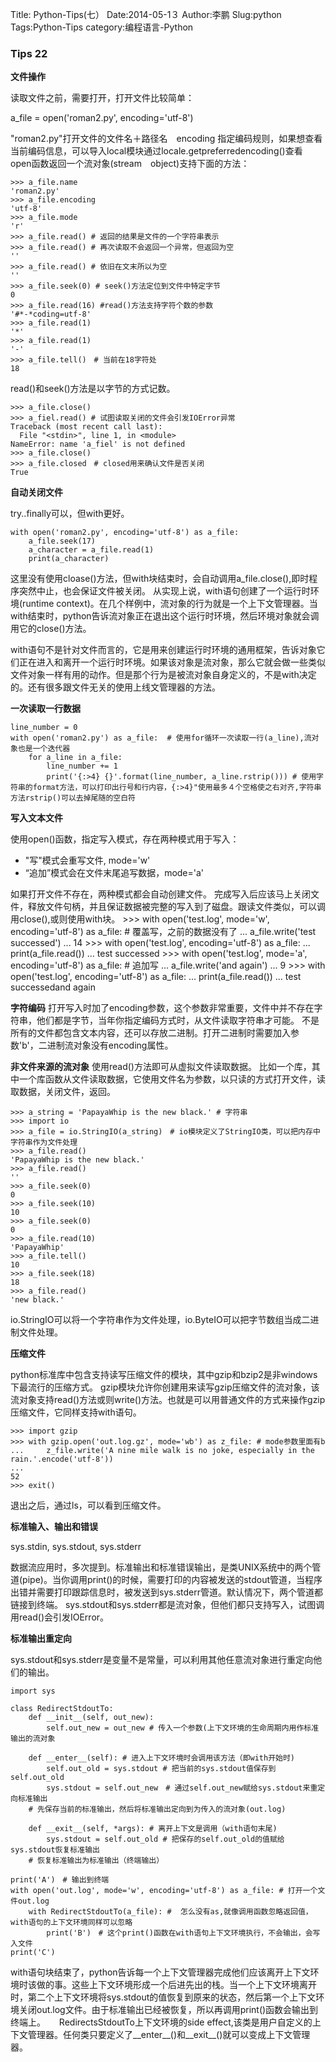 Title: Python-Tips(七）
Date:2014-05-1３
Author:李鹏
Slug:python 
Tags:Python-Tips
category:编程语言-Python

### Tips 22

**文件操作**

读取文件之前，需要打开，打开文件比较简单：

 a_file = open('roman2.py', encoding='utf-8')

"roman2.py"打开文件的文件名＋路径名　encoding 指定编码规则，如果想查看当前编码信息，可以导入local模块通过locale.getpreferredencoding()查看
open函数返回一个流对象(stream　object)支持下面的方法：

    >>> a_file.name
    'roman2.py'
    >>> a_file.encoding
    'utf-8'
    >>> a_file.mode
    'r'
    >>> a_file.read() # 返回的结果是文件的一个字符串表示
    >>> a_file.read() # 再次读取不会返回一个异常，但返回为空
    ''
    >>> a_file.read() # 依旧在文末所以为空
    ''
    >>> a_file.seek(0) # seek()方法定位到文件中特定字节
    0
    >>> a_file.read(16) #read()方法支持字符个数的参数
    '#*-*coding=utf-8'
    >>> a_file.read(1)
    '*'
    >>> a_file.read(1)
    '-'
    >>> a_file.tell()　# 当前在18字符处　
    18
read()和seek()方法是以字节的方式记数。

    >>> a_file.close()
    >>> a_fiel.read() # 试图读取关闭的文件会引发IOError异常
    Traceback (most recent call last):
      File "<stdin>", line 1, in <module>
    NameError: name 'a_fiel' is not defined
    >>> a_file.close()
    >>> a_file.closed　# closed用来确认文件是否关闭
    True

**自动关闭文件**

try..finally可以，但with更好。

    with open('roman2.py', encoding='utf-8') as a_file:
        a_file.seek(17)
        a_character = a_file.read(1)
        print(a_character)

这里没有使用cloase()方法，但with块结束时，会自动调用a_file.close(),即时程序突然中止，也会保证文件被关闭。
从实现上说，with语句创建了一个运行时环境(runtime context)。在几个样例中，流对象的行为就是一个上下文管理器。当with结束时，python告诉流对象正在退出这个运行时环境，然后环境对象就会调用它的close()方法。

with语句不是针对文件而言的，它是用来创建运行时环境的通用框架，告诉对象它们正在进入和离开一个运行时环境。如果该对象是流对象，那么它就会做一些类似文件对象一样有用的动作。但是那个行为是被流对象自身定义的，不是with决定的。还有很多跟文件无关的使用上线文管理器的方法。

**一次读取一行数据**

    line_number = 0
    with open('roman2.py') as a_file:  # 使用for循环一次读取一行(a_line),流对象也是一个迭代器
        for a_line in a_file:
            line_number += 1
            print('{:>4} {}'.format(line_number, a_line.rstrip())) # 使用字符串的format方法，可以打印出行号和行内容，{:>4}"使用最多４个空格使之右对齐,字符串方法rstrip()可以去掉尾随的空白符


**写入文本文件**

使用open()函数，指定写入模式，存在两种模式用于写入：

* "写"模式会重写文件, mode='w'
* “追加”模式会在文件末尾追写数据，mode='a'

如果打开文件不存在，两种模式都会自动创建文件。
完成写入后应该马上关闭文件，释放文件句柄，并且保证数据被完整的写入到了磁盘。跟读文件类似，可以调用close(),或则使用with块。
    >>> with open('test.log', mode='w', encoding='utf-8') as a_file: # 覆盖写，之前的数据没有了
    ...     a_file.write('test successed')
    ... 
    14
    >>> with open('test.log', encoding='utf-8') as a_file:
    ...     print(a_file.read())
    ... 
    test successed
    >>> with open('test.log', mode='a', encoding='utf-8') as a_file: # 追加写
    ...     a_file.write('and again')
    ... 
    9
    >>> with open('test.log', encoding='utf-8') as a_file:
    ...     print(a_file.read())
    ... 
    test successedand again

**字符编码**
打开写入时加了encoding参数，这个参数非常重要，文件中并不存在字符串，他们都是字节，当年你指定编码方式时，从文件读取字符串才可能。
不是所有的文件都包含文本内容，还可以存放二进制。打开二进制时需要加入参数'b'，二进制流对象没有encoding属性。

**非文件来源的流对象**
使用read()方法即可从虚拟文件读取数据。
比如一个库，其中一个库函数从文件读取数据，它使用文件名为参数，以只读的方式打开文件，读取数据，关闭文件，返回。

    >>> a_string = 'PapayaWhip is the new black.' # 字符串
    >>> import io
    >>> a_file = io.StringIO(a_string)　# io模块定义了StringIO类，可以把内存中字符串作为文件处理
    >>> a_file.read()
    'PapayaWhip is the new black.'
    >>> a_file.read()
    ''
    >>> a_file.seek(0)
    0
    >>> a_file.seek(10)
    10
    >>> a_file.seek(0)
    0
    >>> a_file.read(10)
    'PapayaWhip'
    >>> a_file.tell()
    10
    >>> a_file.seek(18)
    18
    >>> a_file.read()
    'new black.'
io.StringIO可以将一个字符串作为文件处理，io.ByteIO可以把字节数组当成二进制文件处理。

**压缩文件**

python标准库中包含支持读写压缩文件的模块，其中gzip和bzip2是非windows下最流行的压缩方式。
gzip模块允许你创建用来读写gzip压缩文件的流对象，该流对象支持read()方法或则write()方法。也就是可以用普通文件的方式来操作gzip压缩文件，它同样支持with语句。

    >>> import gzip
    >>> with gzip.open('out.log.gz', mode='wb') as z_file: # mode参数里面有b
    ...     z_file.write('A nine mile walk is no joke, especially in the rain.'.encode('utf-8'))
    ... 
    52
    >>> exit()
退出之后，通过ls，可以看到压缩文件。

**标准输入、输出和错误**

sys.stdin, sys.stdout, sys.stderr

数据流应用时，多次提到。标准输出和标准错误输出，是类UNIX系统中的两个管道(pipe)。当你调用print()的时候，需要打印的内容被发送的stdout管道，当程序出错并需要打印跟踪信息时，被发送到sys.stderr管道。默认情况下，两个管道都链接到终端。
sys.stdout和sys.stderr都是流对象，但他们都只支持写入，试图调用read()会引发IOError。

**标准输出重定向**

sys.stdout和sys.stderr是变量不是常量，可以利用其他任意流对象进行重定向他们的输出。

    import sys
     
    class RedirectStdoutTo:
        def __init__(self, out_new):
            self.out_new = out_new # 传入一个参数(上下文环境的生命周期内用作标准输出的流对象
     
        def __enter__(self): # 进入上下文环境时会调用该方法（即with开始时)
            self.out_old = sys.stdout # 把当前的sys.stdout值保存到self.out_old
            sys.stdout = self.out_new　# 通过self.out_new赋给sys.stdout来重定向标准输出
        # 先保存当前的标准输出，然后将标准输出定向到为传入的流对象(out.log)  
   
        def __exit__(self, *args): # 离开上下文是调用（with语句末尾)
            sys.stdout = self.out_old # 把保存的self.out_old的值赋给sys.stdout恢复标准输出
        # 恢复标准输出为标准输出（终端输出）
     
    print('A')　# 输出到终端
    with open('out.log', mode='w', encoding='utf-8') as a_file: # 打开一个文件out.log
        with RedirectStdoutTo(a_file): #  怎么没有as,就像调用函数忽略返回值，with语句的上下文环境同样可以忽略
            print('B')　# 这个print()函数在with语句上下文环境执行，不会输出，会写入文件
    print('C')

with语句块结束了，python告诉每一个上下文管理器完成他们应该离开上下文环境时该做的事。这些上下文环境形成一个后进先出的栈。当一个上下文环境离开时，第二个上下文环境将sys.stdout的值恢复到原来的状态，然后第一个上下文环境关闭out.log文件。由于标准输出已经被恢复，所以再调用print()函数会输出到终端上。
　
 RedirectsStdoutTo上下文环境的side effect,该类是用户自定义的上下文管理器。任何类只要定义了__enter__()和__exit__()就可以变成上下文管理器。





